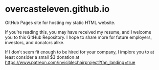 # overcasteleven.github.io
GitHub Pages site for hosting my static HTML website.

If you're reading this, you may have received my resume, and I welcome you to this GitHub Repository.
I hope to share more for future employers, investors, and donators alike.

If I don't seem fit enough to be hired for your company, I implore you to at least consider a small $3 donation
at https://www.patreon.com/invisiblechairproject?fan_landing=true
